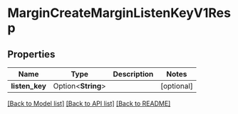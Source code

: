 # MarginCreateMarginListenKeyV1Resp

## Properties

Name | Type | Description | Notes
------------ | ------------- | ------------- | -------------
**listen_key** | Option<**String**> |  | [optional]

[[Back to Model list]](../README.md#documentation-for-models) [[Back to API list]](../README.md#documentation-for-api-endpoints) [[Back to README]](../README.md)


